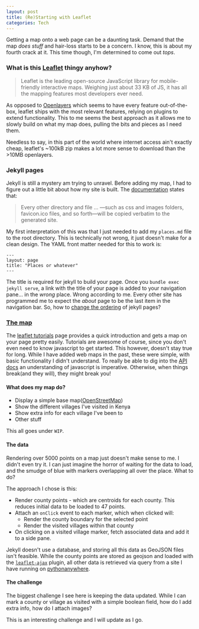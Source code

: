 ```yaml
---
layout: post
title: (Re)Starting with Leaflet
categories: Tech
---
```


Getting a map onto a web page can be a daunting task. Demand that the map *does stuff* and hair-loss starts to be a concern. I know, this is about my fourth crack at it. This time though, I'm determined to come out *tops*.

### What is this [Leaflet] thingy anyhow?

> Leaflet is the leading open-source JavaScript library for mobile-friendly interactive maps. Weighing just about 33 KB of JS, it has all the mapping features most developers ever need.

As opposed to [Openlayers] which seems to have every feature out-of-the-box, leaflet ships with the most relevant features, relying on plugins to extend functionality. This to me seems the best approach as it allows me to slowly build on what my map does, pulling the bits and pieces as I need them.

Needless to say, in this part of the world where internet access ain't exactly cheap, leaflet's ~100kB zip makes a lot more sense to download than the >10MB openlayers.

### Jekyll pages
Jekyll is still a mystery am trying to unravel. Before adding my map, I had to figure out a little bit about how my site is built. The [documentation] states that:

> Every other directory and file ... —such as css and images folders, favicon.ico files, and so forth—will be copied verbatim to the generated site.

My first interpretation of this was that I just needed to add my `places.md` file to the root directory. This is technically not wrong, it just doesn't make for a clean design. The YAML front matter needed for this to work is:

~~~
---
layout: page
title: "Places or whatever"
---
~~~

The title is required for jekyll to build your page. Once you `bundle exec jekyll serve`, a link with the title of your page is added to your navigation pane... in the *wrong* place. Wrong according to me. Every other site has programmed me to expect the *about* page to be the last item in the navigation bar. So, how to [change the ordering] of jekyll pages?

### [The map]
The [leaflet tutorials] page provides a quick introduction and gets a map on your page pretty easily. Tutorials are awesome of course, since you don't even need to know javascript to get started. This however, doesn't stay true for long. While I have added web maps in the past, these were simple, with basic functionality I didn't understand. To really be able to dig into the [API docs] an understanding of javascript is imperative. Otherwise, when things break(and they will), they might break you!

#### What does my map do?

- Display a simple base map([OpenStreetMap])
- Show the different villages I've visited in Kenya
- Show extra info for each village I've been to
- Other stuff

This all goes under `WIP`.

#### The data
Rendering over 5000 points on a map just doesn't make sense to me. I didn't even try it. I can just imagine the horror of waiting for the data to load, and the smudge of blue with markers overlapping all over the place. What to do?

The approach I chose is this:

- Render county points - which are centroids for each county. This reduces initial data to be loaded to 47 points.
- Attach an `onClick` event to each marker, which when clicked will:
  - Render the county boundary for the selected point
  - Render the visited villages within that county
- On clicking on a visited village marker, fetch associated data and add it to a side pane.

Jekyll doesn't use a database, and storing all this data as GeoJSON files isn't feasible. While the county points are stored as geojson and loaded with the [`leaflet-ajax`] plugin, all other data is retrieved via query from a site I have running on [pythonanywhere].

#### The challenge
The biggest challenge I see here is keeping the data updated. While I can mark a county or village as visited with a simple boolean field, how do I add extra info, how do I attach images?

This is an interesting challenge and I will update as I go.

[Leaflet]: http://leafletjs.com/index.html
[Openlayers]: http://openlayers.org/
[documentation]: https://jekyllrb.com/docs/structure/
[change the ordering]: http://stackoverflow.com/questions/9053066/sorted-navigation-menu-with-jekyll-and-liquid
[leaflet tutorials]: http://leafletjs.com/examples.html
[API docs]: http://leafletjs.com/reference-1.0.0.html
[OpenStreetMap]: http://www.openstreetmap.org/
[`leaflet-ajax`]: https://github.com/calvinmetcalf/leaflet-ajax
[pythonanywhere]: http://ngarindungu.pythonanywhere.com/
[The map]: /places/
